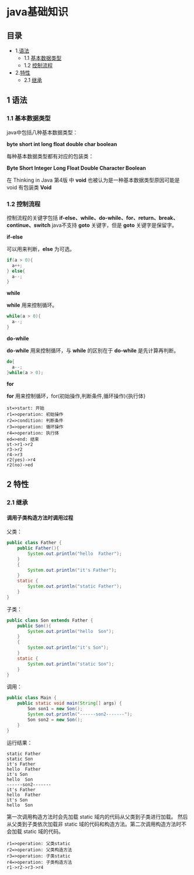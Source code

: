 # java基础知识

## 目录

- 1.[语法](#1-语法)
   - 1.1 [基本数据类型](#11-基本数据类型)
   - 1.2 [控制流程](#12-控制流程)
- 2.[特性](#2-特性)
   - 2.1 [继承](#21-继承)

## 1 语法

### 1.1 基本数据类型

java中包括八种基本数据类型：

**byte  short  int  long  float  double  char  boolean**

每种基本数据类型都有对应的包装类：

**Byte  Short  Integer  Long  Float  Double  Character  Boolean**

在 Thinking in Java 第4版 中 **void** 也被认为是一种基本数据类型原因可能是 void 有包装类 **Void**

### 1.2 控制流程

控制流程的关键字包括 **if-else、while、do-while、for、return、break、continue、switch** java不支持 **goto** 关键字，但是 **goto** 关键字是保留字。

**if-else**

可以用来判断，**else** 为可选。
```java
if(a > 0){
  a++;
} else{
  a--;
}
```
**while**

**while** 用来控制循环。

```java
while(a > 0){
  a--;
}
```
**do-while**

**do-while** 用来控制循环，与 **while** 的区别在于 **do-while** 是先计算再判断。

```java
do{
  a--;
}while(a > 0);
```

**for**

**for** 用来控制循环，for(初始操作,判断条件,循环操作){执行体}

```flow
st=>start: 开始
r1=>operation: 初始操作
r2=>condition: 判断条件
r3=>operation: 循环操作
r4=>operation: 执行体
ed=>end: 结束
st->r1->r2
r3->r2
r4->r3
r2(yes)->r4
r2(no)->ed
```

## 2 特性

### 2.1 继承

#### 调用子类构造方法时调用过程

父类：
```java
public class Father {
    public Father(){
        System.out.println("hello  Father");
    }
    {
        System.out.println("it's Father");
    }
    static {
        System.out.println("static Father");
    }
}
```
子类：
```java
public class Son extends Father {
    public Son(){
        System.out.println("hello  Son");
    }
    {
        System.out.println("it's Son");
    }
    static {
        System.out.println("static Son");
    }
}
```
调用：
```java
public class Main {
    public static void main(String[] args) {
        Son son1 = new Son();
        System.out.println("------son2-------");
        Son son2 = new Son();
    }
}
```
运行结果：
```
static Father
static Son
it's Father
hello  Father
it's Son
hello  Son
------son2-------
it's Father
hello  Father
it's Son
hello  Son
```

第一次调用构造方法时会先加载 static 域内的代码从父类到子类进行加载。
然后从父类到子类依次加载非 static 域的代码和构造方法。第二次调用构造方法时不会加载 static 域的代码。

```flow
r1=>operation: 父类static
r2=>operation: 父类构造方法
r3=>operation: 子类static
r4=>operation: 子类构造方法
r1->r2->r3->r4
```
